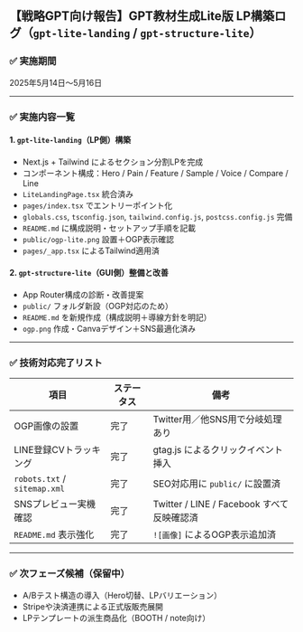 ## 【戦略GPT向け報告】GPT教材生成Lite版 LP構築ログ（`gpt-lite-landing` / `gpt-structure-lite`）

### ✅ 実施期間  
2025年5月14日〜5月16日

---

### ✅ 実施内容一覧

#### 1. `gpt-lite-landing`（LP側）構築
- Next.js + Tailwind によるセクション分割LPを完成
- コンポーネント構成：Hero / Pain / Feature / Sample / Voice / Compare / Line
- `LiteLandingPage.tsx` 統合済み
- `pages/index.tsx` でエントリーポイント化
- `globals.css`, `tsconfig.json`, `tailwind.config.js`, `postcss.config.js` 完備
- `README.md` に構成説明・セットアップ手順を記載
- `public/ogp-lite.png` 設置＋OGP表示確認
- `pages/_app.tsx` によるTailwind適用済

#### 2. `gpt-structure-lite`（GUI側）整備と改善
- App Router構成の診断・改善提案
- `public/` フォルダ新設（OGP対応のため）
- `README.md` を新規作成（構成説明＋導線方針を明記）
- `ogp.png` 作成・Canvaデザイン＋SNS最適化済み

---

### ✅ 技術対応完了リスト

| 項目                     | ステータス   | 備考                                  |
|--------------------------|--------------|---------------------------------------|
| OGP画像の設置            | 完了         | Twitter用／他SNS用で分岐処理あり       |
| LINE登録CVトラッキング   | 完了         | gtag.js によるクリックイベント挿入    |
| `robots.txt` / `sitemap.xml` | 完了     | SEO対応用に `public/` に設置済        |
| SNSプレビュー実機確認     | 完了         | Twitter / LINE / Facebook すべて反映確認済 |
| `README.md` 表示強化     | 完了         | `![画像]` によるOGP表示追加済         |

---

### ✅ 次フェーズ候補（保留中）
- A/Bテスト構造の導入（Hero切替、LPバリエーション）
- Stripeや決済連携による正式版販売展開
- LPテンプレートの派生商品化（BOOTH / note向け）
